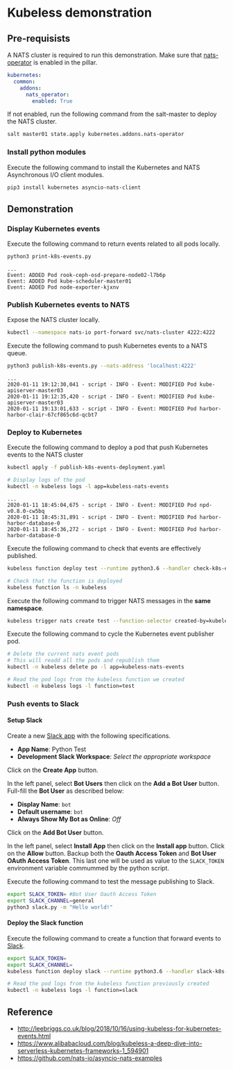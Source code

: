 # Kubeless demonstration

## Pre-requisists

A NATS cluster is required to run this demonstration.
Make sure that [nats-operator](https://github.com/nats-io/nats-operator) is enabled in the pillar.

```yaml
kubernetes:
  common:
    addons:
      nats_operator:
        enabled: True
```

If not enabled, run the following command from the salt-master to deploy the NATS cluster.

```bash
salt master01 state.apply kubernetes.addons.nats-operator
```

### Install python modules

Execute the following command to install the Kubernetes and NATS Asynchronous I/O client modules.

```bash
pip3 install kubernetes asyncio-nats-client
```

## Demonstration

### Display Kubernetes events

Execute the following command to return events related to all pods locally.

```bash
python3 print-k8s-events.py
```

```text
...
Event: ADDED Pod rook-ceph-osd-prepare-node02-l7b6p
Event: ADDED Pod kube-scheduler-master01
Event: ADDED Pod node-exporter-kjxnv
```

### Publish Kubernetes events to NATS

Expose the NATS cluster locally.

```bash
kubectl --namespace nats-io port-forward svc/nats-cluster 4222:4222
```

Execute the following command to push Kubernetes events to a NATS queue.

```bash
python3 publish-k8s-events.py --nats-address 'localhost:4222'
```

```text
...
2020-01-11 19:12:30,041 - script - INFO - Event: MODIFIED Pod kube-apiserver-master03
2020-01-11 19:12:35,420 - script - INFO - Event: MODIFIED Pod kube-apiserver-master03
2020-01-11 19:13:01,633 - script - INFO - Event: MODIFIED Pod harbor-harbor-clair-67cf865c6d-qcbt7
```

### Deploy to Kubernetes

Execute the following command to deploy a pod that push Kubernetes events to the NATS cluster

```bash
kubectl apply -f publish-k8s-events-deployment.yaml

# Display logs of the pod
kubectl -n kubeless logs -l app=kubeless-nats-events
```

```text
...
2020-01-11 18:45:04,675 - script - INFO - Event: MODIFIED Pod npd-v0.8.0-cw5bq
2020-01-11 18:45:31,891 - script - INFO - Event: MODIFIED Pod harbor-harbor-database-0
2020-01-11 18:45:36,272 - script - INFO - Event: MODIFIED Pod harbor-harbor-database-0
```

Execute the following command to check that events are effectively published.

```bash
kubeless function deploy test --runtime python3.6 --handler check-k8s-events.dump --from-file check-k8s-events.py --namespace kubeless

# Check that the function is deployed
kubeless function ls -n kubeless
```

Execute the following command to trigger NATS messages in the **same namespace**.

```bash
kubeless trigger nats create test --function-selector created-by=kubeless,function=test --trigger-topic k8s_events --namespace kubeless
```

Execute the following command to cycle the Kubernetes event publisher pod.

```bash
# Delete the current nats event pods
# This will readd all the pods and republish them
kubectl -n kubeless delete po -l app=kubeless-nats-events

# Read the pod logs from the kubeless function we created
kubectl -n kubeless logs -l function=test
```

### Push events to Slack

#### Setup Slack

Create a new [Slack app](https://api.slack.com/apps/new) with the following specifications.

* **App Name**: Python Test
* **Development Slack Workspace**: _Select the appropriate workspace_

Click on the **Create App** button.

In the left panel, select **Bot Users** then click on the **Add a Bot User** button.
Full-fill the **Bot User** as described below:

* **Display Name**: `bot`
* **Default username**: `bot`
* **Always Show My Bot as Online**: _Off_

Click on the **Add Bot User** button.

In the left panel, select **Install App** then click on the **Install app** button.
Click on the **Allow** button.
Backup both the **Oauth Access Token** and **Bot User OAuth Access Token**. This last one will be used as value to the `SLACK_TOKEN` environment variable commummed by the python script.

Execute the following command to test the message publishing to Slack.

```bash
export SLACK_TOKEN= #Bot User Oauth Access Token
export SLACK_CHANNEL=general
python3 slack.py -m "Hello world!"
```

#### Deploy the Slack function

Execute the following command to create a function that forward events to [Slack](https://slack.com).

```bash
export SLACK_TOKEN=
export SLACK_CHANNEL=
kubeless function deploy slack --runtime python3.6 --handler slack-k8s-events.slack_message --from-file slack-k8s-events.py --namespace kubeless --env SLACK_TOKEN=$SLACK_TOKEN --env SLACK_CHANNEL=$SLACK_CHANNEL --dependencies requirements.txt

# Read the pod logs from the kubeless function previously created
kubectl -n kubeless logs -l function=slack
```

## Reference

* http://leebriggs.co.uk/blog/2018/10/16/using-kubeless-for-kubernetes-events.html
* https://www.alibabacloud.com/blog/kubeless-a-deep-dive-into-serverless-kubernetes-frameworks-1_594901
* https://github.com/nats-io/asyncio-nats-examples
